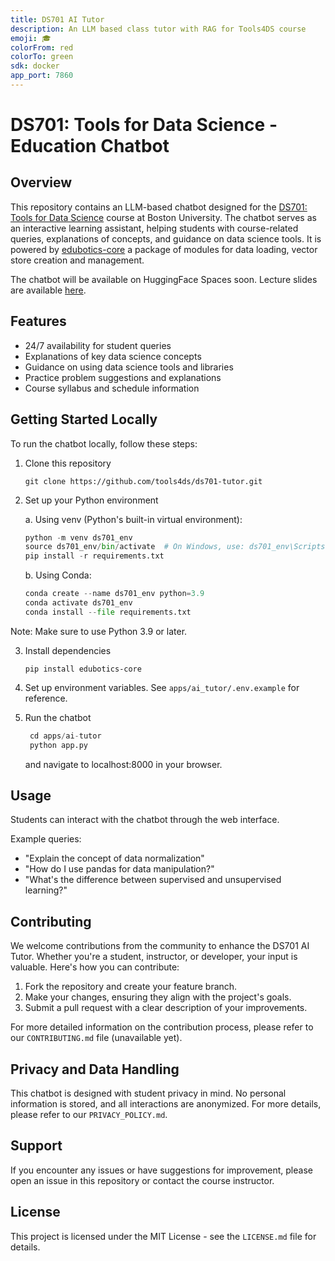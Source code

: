 ```yaml
---
title: DS701 AI Tutor
description: An LLM based class tutor with RAG for Tools4DS course
emoji: 🎓
colorFrom: red
colorTo: green
sdk: docker
app_port: 7860
---
```


# DS701: Tools for Data Science - Education Chatbot

## Overview

This repository contains an LLM-based chatbot designed for the [DS701: Tools for Data Science](https://tools4ds.github.io/fa2024/) course at Boston University. The chatbot serves as an interactive learning assistant, helping students with course-related queries, explanations of concepts, and guidance on data science tools. It is powered by [edubotics-core](https://github.com/edubotics-ai/edubotics-core) a package of modules for data loading, vector store creation and management.

The chatbot will be available on HuggingFace Spaces soon. Lecture slides are available [here](https://tools4ds.github.io/DS701-Course-Notes/).

## Features

- 24/7 availability for student queries
- Explanations of key data science concepts
- Guidance on using data science tools and libraries
- Practice problem suggestions and explanations
- Course syllabus and schedule information

## Getting Started Locally

To run the chatbot locally, follow these steps:

1. Clone this repository

   `git clone https://github.com/tools4ds/ds701-tutor.git`

2. Set up your Python environment

   a. Using venv (Python's built-in virtual environment):

   ```python
   python -m venv ds701_env
   source ds701_env/bin/activate  # On Windows, use: ds701_env\Scripts\activate
   pip install -r requirements.txt
   ```

   b. Using Conda:

   ```python
   conda create --name ds701_env python=3.9
   conda activate ds701_env
   conda install --file requirements.txt
   ```

Note: Make sure to use Python 3.9 or later.

3. Install dependencies

   `pip install edubotics-core`

4. Set up environment variables. See `apps/ai_tutor/.env.example` for reference.

5. Run the chatbot

   ```python
    cd apps/ai-tutor
    python app.py
   ```

   and navigate to localhost:8000 in your browser.

## Usage

Students can interact with the chatbot through the web interface.

Example queries:

- "Explain the concept of data normalization"
- "How do I use pandas for data manipulation?"
- "What's the difference between supervised and unsupervised learning?"

## Contributing

We welcome contributions from the community to enhance the DS701 AI Tutor. Whether you're a student, instructor, or developer, your input is valuable. Here's how you can contribute:

1. Fork the repository and create your feature branch.
2. Make your changes, ensuring they align with the project's goals.
3. Submit a pull request with a clear description of your improvements.

For more detailed information on the contribution process, please refer to our `CONTRIBUTING.md` file (unavailable yet).

## Privacy and Data Handling

This chatbot is designed with student privacy in mind. No personal information is stored, and all interactions are anonymized. For more details, please refer to our `PRIVACY_POLICY.md`.

## Support

If you encounter any issues or have suggestions for improvement, please open an issue in this repository or contact the course instructor.

## License

This project is licensed under the MIT License - see the `LICENSE.md` file for details.
